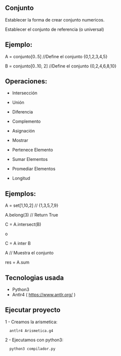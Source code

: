 ## Conjunto

Establecer la forma de crear conjunto numericos.

Establecer el conjunto de referencia (o universal)


## Ejemplo:

A = conjunto[0..5]      //Define el conjunto {0,1,2,3,4,5}

B = conjunto[0..10, 2]  //Define el conjunto {0,2,4,6,8,10}


## Operaciones:

- Intersección

- Unión

- Diferencia

- Complemento

- Asignación

- Mostrar

- Pertenece Elemento

- Sumar Elementos

- Promediar Elementos

- Longitud


## Ejemplos:

A = set[1,10,2]     // {1,3,5,7,9}

A.belong(3)         // Return True

C = A.intersect(B)

o

C = A inter B

A                   // Muestra el conjunto

res = A.sum

## Tecnologias usada

  - Python3
  - Antlr4 ( https://www.antlr.org/ )

## Ejecutar proyecto

  1 - Creamos la arismetica:
      
      antlr4 Arismetica.g4
      
  2 - Ejecutamos con python3:
  
      python3 compilador.py
    
